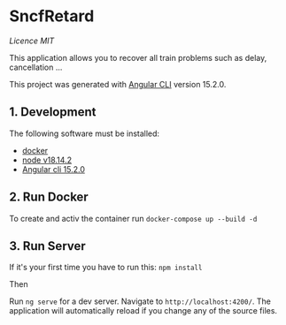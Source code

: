 # SncfRetard

_Licence MIT_

This application allows you to recover all train problems such as delay, cancellation ...

This project was generated with [Angular CLI](https://github.com/angular/angular-cli) version 15.2.0.

## 1. Development

The following software must be installed:

- [docker](https://docs.docker.com/engine/install/)
- [node v18.14.2](https://nodejs.org/en/)
- [Angular cli 15.2.0](https://angular.io/guide/setup-local#:~:text=Install%20the%20Angular%20CLI%20link%20You%20use%20the,following%20command%3A%20content_copy%20npm%20install%20-g%20%40angular%2Fcli%20)

## 2. Run Docker

To create and activ the container
run `docker-compose up --build -d`

## 3. Run Server

If it's your first time you have to run this:
`npm install`

Then

Run `ng serve` for a dev server. Navigate to `http://localhost:4200/`. The application will automatically reload if you change any of the source files.
